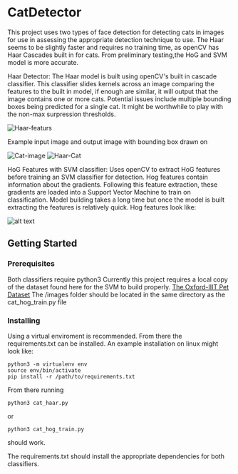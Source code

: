 # CatDetector
This project uses two types of face detection for detecting cats in images for use in assessing the appropriate detection technique to use.  The Haar seems to be slightly faster and requires no training time, as openCV has Haar Cascades built in for cats. From preliminary testing,the HoG and SVM model is more accurate.  

Haar Detector:
The Haar model is built using openCV's built in cascade classifier. This classifier slides kernels across an image comparing the features to the built in model, if enough are similar, it will output that the image contains one or more cats. Potential issues include multiple bounding boxes being predicted for a single cat. It might be worthwhile to play with the non-max surpression thresholds.

![Haar-featurs](https://docs.opencv.org/2.4/_images/haarfeatures.png)

Example input image and output image with bounding box drawn on

![Cat-image](https://i.imgur.com/5hKOYSD.png)
![Haar-Cat](https://i.imgur.com/vSToD1s.png)

HoG Features with SVM classifier:
Uses openCV to extract HoG features before training an SVM classifier for detection. Hog features contain information about the gradients. Following this feature extraction, these gradients are loaded into a Support Vector Machine to train on classification. Model building takes a long time but once the model is built extracting the features is relatively quick.
Hog features look like:

![alt text](https://i.imgur.com/2cqHcoc.png)

## Getting Started
### Prerequisites
Both classifiers require python3
Currently this project requires a local copy of the dataset found here for the SVM to build properly. [The Oxford-IIIT Pet Dataset](http://www.robots.ox.ac.uk/~vgg/data/pets/) The /images folder should be located in the same directory as the cat_hog_train.py file

### Installing
Using a virtual enviroment is recommended. From there the requirements.txt can be installed. An example installation on linux might look like:

```
python3 -m virtualenv env
source env/bin/activate
pip install -r /path/to/requirements.txt
```

From there running
```
python3 cat_haar.py
```
or
```
python3 cat_hog_train.py
```
should work.

The requirements.txt should install the appropriate dependencies for both classifiers. 
